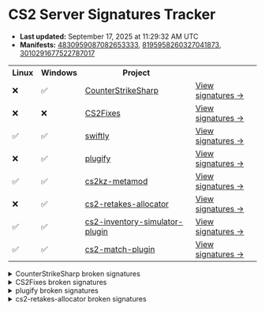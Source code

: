# CS2 Server Signatures Tracker

* **Last updated:** September 17, 2025 at 11:29:32 AM UTC
* **Manifests:** [4830959087082653333](https://steamdb.info/depot/2347771/history/?changeid=M:4830959087082653333), [8195958260327041873](https://steamdb.info/depot/2347773/history/?changeid=M:8195958260327041873), [3010291677522787017](https://steamdb.info/depot/2347770/history/?changeid=M:3010291677522787017)

<table>
<tr><th>Linux</th><th>Windows</th><th>Project</th><th></th></tr><tr><td>❌</td><td>✅</td><td><a href="https://github.com/roflmuffin/CounterStrikeSharp">CounterStrikeSharp</a></td><td><a href="https://github.com/ianlucas/cs2-signatures/blob/main/.github/docs/CounterStrikeSharp.md">View signatures →</a></td></tr><tr><td>❌</td><td>❌</td><td><a href="https://github.com/Source2ZE/CS2Fixes">CS2Fixes</a></td><td><a href="https://github.com/ianlucas/cs2-signatures/blob/main/.github/docs/CS2Fixes.md">View signatures →</a></td></tr><tr><td>✅</td><td>✅</td><td><a href="https://github.com/swiftly-solution/swiftly">swiftly</a></td><td><a href="https://github.com/ianlucas/cs2-signatures/blob/main/.github/docs/swiftly.md">View signatures →</a></td></tr><tr><td>❌</td><td>✅</td><td><a href="https://github.com/untrustedmodders/plugify-source-2">plugify</a></td><td><a href="https://github.com/ianlucas/cs2-signatures/blob/main/.github/docs/plugify.md">View signatures →</a></td></tr><tr><td>✅</td><td>✅</td><td><a href="https://github.com/KZGlobalTeam/cs2kz-metamod">cs2kz-metamod</a></td><td><a href="https://github.com/ianlucas/cs2-signatures/blob/main/.github/docs/cs2kz-metamod.md">View signatures →</a></td></tr><tr><td>❌</td><td>✅</td><td><a href="https://github.com/yonilerner/cs2-retakes-allocator">cs2-retakes-allocator</a></td><td><a href="https://github.com/ianlucas/cs2-signatures/blob/main/.github/docs/cs2-retakes-allocator.md">View signatures →</a></td></tr><tr><td>✅</td><td>✅</td><td><a href="https://github.com/ianlucas/cs2-inventory-simulator-plugin">cs2-inventory-simulator-plugin</a></td><td><a href="https://github.com/ianlucas/cs2-signatures/blob/main/.github/docs/cs2-inventory-simulator-plugin.md">View signatures →</a></td></tr><tr><td>✅</td><td>✅</td><td><a href="https://github.com/ianlucas/cs2-match-plugin">cs2-match-plugin</a></td><td><a href="https://github.com/ianlucas/cs2-signatures/blob/main/.github/docs/cs2-match-plugin.md">View signatures →</a></td></tr></table>

<details>
  <summary>CounterStrikeSharp broken signatures</summary>

* `❌Linux ✅Windows` CCSPlayerPawnBase_PostThink
* `❌Linux ✅Windows` GetCSWeaponDataFromKey
* `❌Linux ✅Windows` CBaseEntity_DispatchSpawn
* `❌Linux ✅Windows` CBaseTrigger_StartTouch
* `❌Linux ✅Windows` CheckTransmit

</details>

<details>
  <summary>CS2Fixes broken signatures</summary>

* `✅Linux ❌Windows` ServerMovementUnlock
* `❌Linux ✅Windows` CheckJumpButtonWater
* `❌Linux ✅Windows` CNavMesh_GetNearestNavArea
* `❌Linux ✅Windows` DispatchSpawn
* `❌Linux ✅Windows` FindUseEntity
* `❌Linux ✅Windows` TraceShape

</details>

<details>
  <summary>plugify broken signatures</summary>

* `❌Linux ✅Windows` CCSPlayerController_SwitchTeam
* `❌Linux ✅Windows` DispatchSpawn
* `❌Linux ✅Windows` CBaseEntity_EmitSoundParams
* `❌Linux ✅Windows` GetCSWeaponDataFromKey

</details>

<details>
  <summary>cs2-retakes-allocator broken signatures</summary>

* `❌Linux ✅Windows` GetCSWeaponDataFromKey

</details>